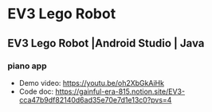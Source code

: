 # EV3 Lego Robot
## EV3 Lego Robot |Android Studio | Java 
### piano app
- Demo video: https://youtu.be/oh2XbGkAiHk
- Code doc: https://gainful-era-815.notion.site/EV3-cca47b9df82140d6ad35e70e7d1e13c0?pvs=4
